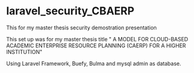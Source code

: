 # laravel_security_CBAERP
This for my master thesis security demostration presentation 

This set up was for my master thesis title " A MODEL FOR CLOUD-BASED ACADEMIC ENTERPRISE RESOURCE PLANNING (CAERP) FOR A HIGHER INSTITUTION"

Using Laravel Framework, Buefy, Bulma and mysql admin as database.
